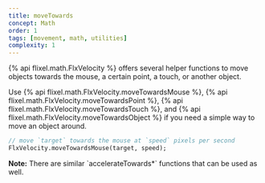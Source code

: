```yaml
---
title: moveTowards
concept: Math
order: 1
tags: [movement, math, utilities]
complexity: 1
---
```


{% api flixel.math.FlxVelocity %} offers several helper functions to move objects towards the mouse, a certain point, a touch,  or another object.

Use {% api flixel.math.FlxVelocity.moveTowardsMouse %},  {% api flixel.math.FlxVelocity.moveTowardsPoint %}, {% api flixel.math.FlxVelocity.moveTowardsTouch %}, and {% api flixel.math.FlxVelocity.moveTowardsObject %} if you need a simple way to move an object around.

```haxe
// move `target` towards the mouse at `speed` pixels per second
FlxVelocity.moveTowardsMouse(target, speed);
```

<div class="alert alert-info"><span class="glyphicon glyphicon-paperclip"> </span> <strong> Note:</strong> There are similar `accelerateTowards*` functions that can be used as well.</div>
